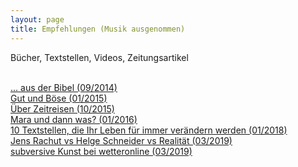 ```yaml
---
layout: page
title: Empfehlungen (Musik ausgenommen)
---
```


Bücher, Textstellen, Videos, Zeitungsartikel<br><br>

[... aus der Bibel (09/2014)](https://grillmoebel.github.io/2014/09/15/nineteenth-post/)<br>
[Gut und Böse (01/2015)](https://grillmoebel.github.io/2015/01/19/thirtyfifth-post/)<br>
[Über Zeitreisen (10/2015)](https://grillmoebel.github.io/2015/10/21/seventyfirst-post/)<br>
[Mara und dann was? (01/2016)](https://grillmoebel.github.io/2016/01/09/eightyfifth-post/)<br>
[10 Textstellen, die Ihr Leben für immer verändern werden (01/2018)](https://grillmoebel.github.io/2018/01/01/fourtyeighth-post/)<br>
[Jens Rachut vs Helge Schneider vs Realität (03/2019)](https://grillmoebel.github.io/2019/03/10/ninetyfirst-post/)<br>
[subversive Kunst bei wetteronline (03/2019)](https://grillmoebel.github.io/2019/03/14/ninetysecond-post/)<br>

